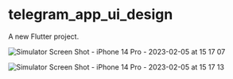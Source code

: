# telegram_app_ui_design

A new Flutter project.

![Simulator Screen Shot - iPhone 14 Pro - 2023-02-05 at 15 17 07](https://user-images.githubusercontent.com/92441827/216824835-57dd64cf-870b-4977-b83d-997e248e9153.png)

![Simulator Screen Shot - iPhone 14 Pro - 2023-02-05 at 15 17 13](https://user-images.githubusercontent.com/92441827/216824884-32db54e1-1f30-4abb-8d8e-6b7e46fa19f7.png)

